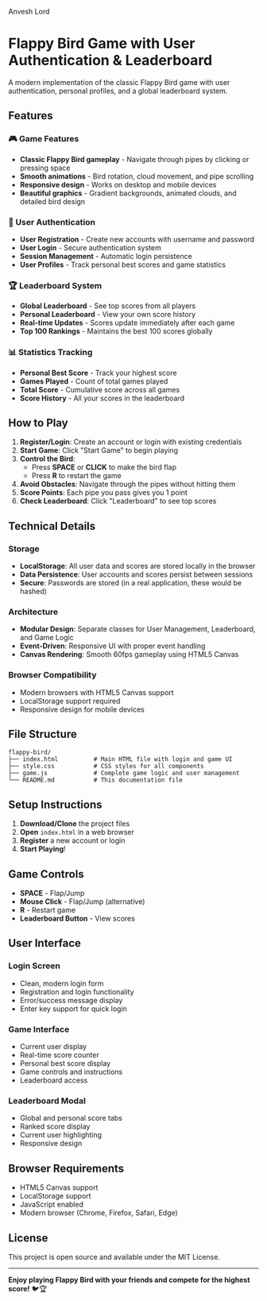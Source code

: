 Anvesh Lord
# Flappy Bird Game with User Authentication & Leaderboard

A modern implementation of the classic Flappy Bird game with user authentication, personal profiles, and a global leaderboard system.

## Features

### 🎮 Game Features
- **Classic Flappy Bird gameplay** - Navigate through pipes by clicking or pressing space
- **Smooth animations** - Bird rotation, cloud movement, and pipe scrolling
- **Responsive design** - Works on desktop and mobile devices
- **Beautiful graphics** - Gradient backgrounds, animated clouds, and detailed bird design

### 👤 User Authentication
- **User Registration** - Create new accounts with username and password
- **User Login** - Secure authentication system
- **Session Management** - Automatic login persistence
- **User Profiles** - Track personal best scores and game statistics

### 🏆 Leaderboard System
- **Global Leaderboard** - See top scores from all players
- **Personal Leaderboard** - View your own score history
- **Real-time Updates** - Scores update immediately after each game
- **Top 100 Rankings** - Maintains the best 100 scores globally

### 📊 Statistics Tracking
- **Personal Best Score** - Track your highest score
- **Games Played** - Count of total games played
- **Total Score** - Cumulative score across all games
- **Score History** - All your scores in the leaderboard

## How to Play

1. **Register/Login**: Create an account or login with existing credentials
2. **Start Game**: Click "Start Game" to begin playing
3. **Control the Bird**: 
   - Press **SPACE** or **CLICK** to make the bird flap
   - Press **R** to restart the game
4. **Avoid Obstacles**: Navigate through the pipes without hitting them
5. **Score Points**: Each pipe you pass gives you 1 point
6. **Check Leaderboard**: Click "Leaderboard" to see top scores

## Technical Details

### Storage
- **LocalStorage**: All user data and scores are stored locally in the browser
- **Data Persistence**: User accounts and scores persist between sessions
- **Secure**: Passwords are stored (in a real application, these would be hashed)

### Architecture
- **Modular Design**: Separate classes for User Management, Leaderboard, and Game Logic
- **Event-Driven**: Responsive UI with proper event handling
- **Canvas Rendering**: Smooth 60fps gameplay using HTML5 Canvas

### Browser Compatibility
- Modern browsers with HTML5 Canvas support
- LocalStorage support required
- Responsive design for mobile devices

## File Structure

```
flappy-bird/
├── index.html          # Main HTML file with login and game UI
├── style.css           # CSS styles for all components
├── game.js             # Complete game logic and user management
└── README.md           # This documentation file
```

## Setup Instructions

1. **Download/Clone** the project files
2. **Open** `index.html` in a web browser
3. **Register** a new account or login
4. **Start Playing**!

## Game Controls

- **SPACE** - Flap/Jump
- **Mouse Click** - Flap/Jump (alternative)
- **R** - Restart game
- **Leaderboard Button** - View scores

## User Interface

### Login Screen
- Clean, modern login form
- Registration and login functionality
- Error/success message display
- Enter key support for quick login

### Game Interface
- Current user display
- Real-time score counter
- Personal best score display
- Game controls and instructions
- Leaderboard access

### Leaderboard Modal
- Global and personal score tabs
- Ranked score display
- Current user highlighting
- Responsive design

## Browser Requirements

- HTML5 Canvas support
- LocalStorage support
- JavaScript enabled
- Modern browser (Chrome, Firefox, Safari, Edge)

## License

This project is open source and available under the MIT License.

---

**Enjoy playing Flappy Bird with your friends and compete for the highest score!** 🐦🏆



